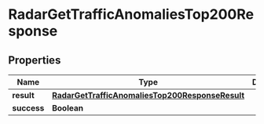 

# RadarGetTrafficAnomaliesTop200Response


## Properties

| Name | Type | Description | Notes |
|------------ | ------------- | ------------- | -------------|
|**result** | [**RadarGetTrafficAnomaliesTop200ResponseResult**](RadarGetTrafficAnomaliesTop200ResponseResult.md) |  |  |
|**success** | **Boolean** |  |  |



